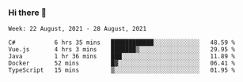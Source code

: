 ### Hi there 👋
<!--START_SECTION:waka-->
```text
Week: 22 August, 2021 - 28 August, 2021

C#           6 hrs 35 mins   ████████████░░░░░░░░░░░░░   48.59 % 
Vue.js       4 hrs 3 mins    ███████▒░░░░░░░░░░░░░░░░░   29.95 % 
Java         1 hr 36 mins    ███░░░░░░░░░░░░░░░░░░░░░░   11.89 % 
Docker       52 mins         █▓░░░░░░░░░░░░░░░░░░░░░░░   06.41 % 
TypeScript   15 mins         ▒░░░░░░░░░░░░░░░░░░░░░░░░   01.95 % 
```
<!--END_SECTION:waka-->

<p align="center"> </p>


<!--
**thallard/thallard** is a ✨ _special_ ✨ repository because its `README.md` (this file) appears on your GitHub profile.

Here are some ideas to get you started:

- 🔭 I’m currently working on ...
- 🌱 I’m currently learning ...
- 👯 I’m looking to collaborate on ...
- 🤔 I’m looking for help with ...
- 💬 Ask me about ...
- 📫 How to reach me: ...
- 😄 Pronouns: ...
- ⚡ Fun fact: ...
-->
